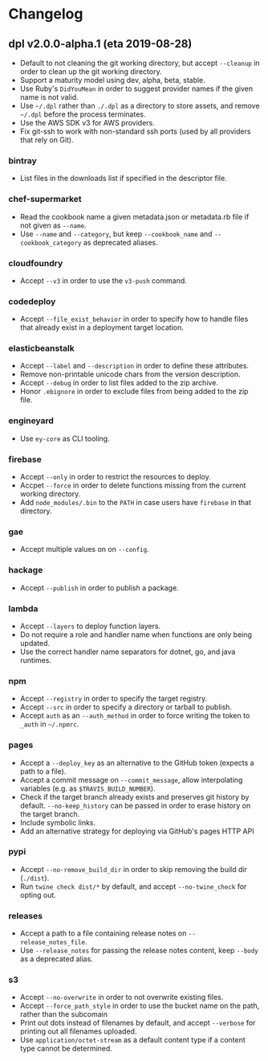 # Changelog

## dpl v2.0.0-alpha.1 (eta 2019-08-28)

* Default to not cleaning the git working directory, but accept `--cleanup` in order to clean up the git working directory.
* Support a maturity model using dev, alpha, beta, stable.
* Use Ruby's `DidYouMean` in order to suggest provider names if the given name is not valid.
* Use `~/.dpl` rather than `./.dpl` as a directory to store assets, and remove `~/.dpl` before the process terminates.
* Use the AWS SDK v3 for AWS providers.
* Fix git-ssh to work with non-standard ssh ports (used by all providers that rely on Git).

### bintray
* List files in the downloads list if specified in the descriptor file.

### chef-supermarket
* Read the cookbook name a given metadata.json or metadata.rb file if not given as `--name`.
* Use `--name` and `--category`, but keep `--cookbook_name` and `--cookbook_category` as deprecated aliases.

### cloudfoundry
* Accept `--v3` in order to use the `v3-push` command.

### codedeploy
* Accept `--file_exist_behavior` in order to specify how to handle files that already exist in a deployment target location.

### elasticbeanstalk
* Accept `--label` and `--description` in order to define these attributes.
* Remove non-printable unicode chars from the version description.
* Accept `--debug` in order to list files added to the zip archive.
* Honor `.ebignore` in order to exclude files from being added to the zip file.

### engineyard
* Use `ey-core` as CLI tooling.

### firebase
* Accept `--only` in order to restrict the resources to deploy.
* Accpet `--force` in order to delete functions missing from the current working directory.
* Add `node_modules/.bin` to the `PATH` in case users have `firebase` in that directory.

### gae
* Accept multiple values on on `--config`.

### hackage
* Accept `--publish` in order to publish a package.

### lambda
* Accept `--layers` to deploy function layers.
* Do not require a role and handler name when functions are only being updated.
* Use the correct handler name separators for dotnet, go, and java runtimes.

### npm
* Accept `--registry` in order to specify the target registry.
* Accept `--src` in order to specify a directory or tarball to publish.
* Accept `auth` as an `--auth_method` in order to force writing the token to `_auth` in `~/.npmrc`.

### pages
* Accept a `--deploy_key` as an alternative to the GitHub token (expects a path to a file).
* Accept a commit message on `--commit_message`, allow interpolating variables (e.g. as `$TRAVIS_BUILD_NUMBER`).
* Check if the target branch already exists and preserves git history by default. `--no-keep_history` can be passed in order to erase history on the target branch.
* Include symbolic links.
* Add an alternative strategy for deploying via GitHub's pages HTTP API

### pypi
* Accept `--no-remove_build_dir` in order to skip removing the build dir (`./dist`).
* Run `twine check dist/*` by default, and accept `--no-twine_check` for opting out.

### releases
* Accept a path to a file containing release notes on `--release_notes_file`.
* Use `--release_notes` for passing the release notes content, keep `--body` as a deprecated alias.

### s3
* Accept `--no-overwrite` in order to not overwrite existing files.
* Accept `--force_path_style` in order to use the bucket name on the path, rather than the subcomain
* Print out dots instead of filenames by default, and accept `--verbose` for printing out all filenames uploaded.
* Use `application/octet-stream` as a default content type if a content type cannot be determined.

